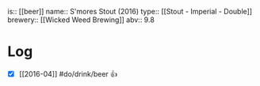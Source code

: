 is:: [[beer]]
name:: S'mores Stout (2016)
type:: [[Stout - Imperial - Double]]
brewery:: [[Wicked Weed Brewing]]
abv:: 9.8

# Log
- [x] [[2016-04]] #do/drink/beer 👍
